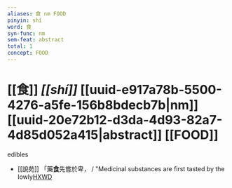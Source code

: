 ```yaml
---
aliases: 食 nm FOOD
pinyin: shí
word: 食
syn-func: nm
sem-feat: abstract
total: 1
concept: FOOD 
---
```

# [[食]] *[[shí]]*  [[uuid-e917a78b-5500-4276-a5fe-156b8bdecb7b|nm]] [[uuid-20e72b12-d3da-4d93-82a7-4d85d052a415|abstract]] [[FOOD]]
edibles
 - [[說苑]] 「藥**食**先嘗於卑， / "Medicinal substances are first tasted by the lowly[HXWD](https://hxwd.org/textview.html?location=CH1a0907_CHANT_001-33a.10)